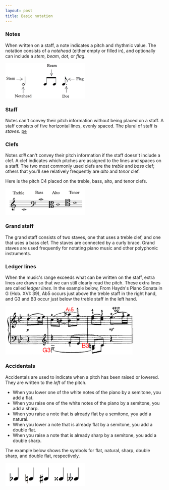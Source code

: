 ```yaml
---
layout: post
title: Basic notation
---
```


### Notes

When written on a staff, a note indicates a pitch and rhythmic value. The notation consists of a _notehead_ (either empty or filled in), and optionally can include a _stem_, _beam_, _dot_, or _flag_.

<img src="Graphics/noteillustration.png" width="50%">

### Staff

Notes can't convey their pitch information without being placed on a staff. A staff consists of five horizontal lines, evenly spaced. The plural of staff is _staves_. [pe](beams.html)

### Clefs

Notes _still_ can't convey their pitch information if the staff doesn't include a clef. A clef indicates which pitches are assigned to the lines and spaces on a staff. The two most commonly used clefs are the _treble_ and _bass_ clef; others that you'll see relatively frequently are _alto_ and _tenor_ clef.

Here is the pitch C4 placed on the treble, bass, alto, and tenor clefs.

<img src="Graphics/clefs.png" width="50%" height="50%">

### Grand staff

The grand staff consists of two staves, one that uses a treble clef, and one that uses a bass clef. The staves are connected by a curly brace. Grand staves are used frequently for notating piano music and other polyphonic instruments.

### Ledger lines

When the music's range exceeds what can be written on the staff, extra lines are drawn so that we can still clearly read the pitch. These extra lines are called _ledger lines._ In the example below, From Haydn's Piano Sonata in G (Hob. XVI: 39), Ab5 occurs just above the treble staff in the right hand, and G3 and B3 occur just below the treble staff in the left hand.

<img src ="Graphics/ledgerLines.png" width="80%" height="80%">

### Accidentals

Accidentals are used to indicate when a pitch has been raised or lowered. They are written to the _left_ of the pitch.

- When you lower one of the white notes of the piano by a semitone, you add a flat.
- When you raise one of the white notes of the piano by a semitone, you add a sharp.
- When you raise a note that is already flat by a semitone, you add a natural.
- When you lower a note that is already flat by a semitone, you add a double flat.
- When you raise a note that is already sharp by a semitone, you add a double sharp.

The example below shows the symbols for flat, natural, sharp, double sharp, and double flat, respectively.

<img src ="Graphics/accidentals.png" width="50%" height="50%">
